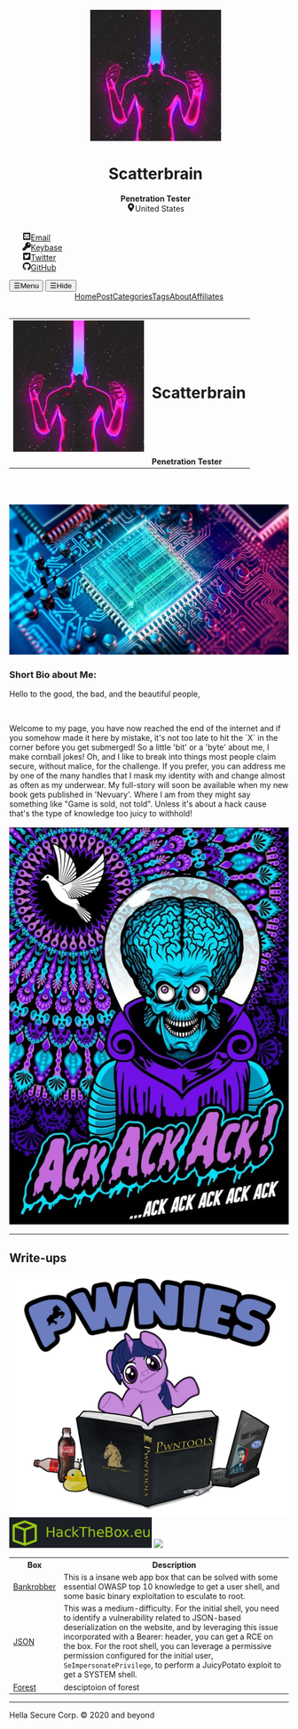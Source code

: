 <script>
function openNav() {
  document.getElementById("mySidebar").style.width = "250px";
  document.getElementById("aButton").style.visibility="hidden";
  document.getElementById("cButton").style.visibility="visible";
}
function closeNav() {
  document.getElementById("mySidebar").style.width = "0";
  document.getElementById("aButton").style.visibility="visible";
  document.getElementById("cButton").style.visibility="hidden";
}
</script>
<link href="https://fonts.googleapis.com/icon?family=Material+Icons" rel="stylesheet">
<div id="mySidebar" class="sidebar">
<ul class="author__urls social-icons">
    <center><img src="img/avatar.png" class="avatar">
    <h1>Scatterbrain</h1>
    <b>Penetration Tester</b><br>
          <svg width="15px" height="15px" class="svg-inline--fa fa-map-marker-alt fa-w-12 fa-fw" aria-hidden="true" focusable="false" data-prefix="fas" data-icon="map-marker-alt" role="img" xmlns="http://www.w3.org/2000/svg" viewBox="0 0 384 512" data-fa-i2svg=""><path fill="currentColor" d="M172.268 501.67C26.97 291.031 0 269.413 0 192 0 85.961 85.961 0 192 0s192 85.961 192 192c0 77.413-26.97 99.031-172.268 309.67-9.535 13.774-29.93 13.773-39.464 0zM192 272c44.183 0 80-35.817 80-80s-35.817-80-80-80-80 35.817-80 80 35.817 80 80 80z"></path></svg><span itemprop="name">United States</span></center>
 <br><br>
          <a href="mailto:mail@null.com">
            <meta itemprop="email" content="scatter@protonmail.io">
            <svg width="15px" height="15px" class="svg-inline--fa fa-envelope-square fa-w-14 fa-fw" aria-hidden="true" focusable="false" data-prefix="fas" data-icon="envelope-square" role="img" xmlns="http://www.w3.org/2000/svg" viewBox="0 0 448 512" data-fa-i2svg=""><path fill="currentColor" d="M400 32H48C21.49 32 0 53.49 0 80v352c0 26.51 21.49 48 48 48h352c26.51 0 48-21.49 48-48V80c0-26.51-21.49-48-48-48zM178.117 262.104C87.429 196.287 88.353 196.121 64 177.167V152c0-13.255 10.745-24 24-24h272c13.255 0 24 10.745 24 24v25.167c-24.371 18.969-23.434 19.124-114.117 84.938-10.5 7.655-31.392 26.12-45.883 25.894-14.503.218-35.367-18.227-45.883-25.895zM384 217.775V360c0 13.255-10.745 24-24 24H88c-13.255 0-24-10.745-24-24V217.775c13.958 10.794 33.329 25.236 95.303 70.214 14.162 10.341 37.975 32.145 64.694 32.01 26.887.134 51.037-22.041 64.72-32.025 61.958-44.965 81.325-59.406 95.283-70.199z"></path></svg>Email </a>
<br>
          <a href="https://keybase.io/scatterbrain" itemprop="sameAs" rel="nofollow noopener noreferrer">
            <svg width="15px" height="15px" class="svg-inline--fa fa-key fa-w-16 fa-fw" aria-hidden="true" focusable="false" data-prefix="fas" data-icon="key" role="img" xmlns="http://www.w3.org/2000/svg" viewBox="0 0 512 512" data-fa-i2svg=""><path fill="currentColor" d="M512 176.001C512 273.203 433.202 352 336 352c-11.22 0-22.19-1.062-32.827-3.069l-24.012 27.014A23.999 23.999 0 0 1 261.223 384H224v40c0 13.255-10.745 24-24 24h-40v40c0 13.255-10.745 24-24 24H24c-13.255 0-24-10.745-24-24v-78.059c0-6.365 2.529-12.47 7.029-16.971l161.802-161.802C163.108 213.814 160 195.271 160 176 160 78.798 238.797.001 335.999 0 433.488-.001 512 78.511 512 176.001zM336 128c0 26.51 21.49 48 48 48s48-21.49 48-48-21.49-48-48-48-48 21.49-48 48z"></path></svg>Keybase
          </a>
  <br>
          <a href="https://twitter.com/scatterbrain" itemprop="sameAs" rel="nofollow noopener noreferrer">
            <svg width="15px" height="15px" class="svg-inline--fa fa-twitter-square fa-w-14 fa-fw" aria-hidden="true" focusable="false" data-prefix="fab" data-icon="twitter-square" role="img" xmlns="http://www.w3.org/2000/svg" viewBox="0 0 448 512" data-fa-i2svg=""><path fill="currentColor" d="M400 32H48C21.5 32 0 53.5 0 80v352c0 26.5 21.5 48 48 48h352c26.5 0 48-21.5 48-48V80c0-26.5-21.5-48-48-48zm-48.9 158.8c.2 2.8.2 5.7.2 8.5 0 86.7-66 186.6-186.6 186.6-37.2 0-71.7-10.8-100.7-29.4 5.3.6 10.4.8 15.8.8 30.7 0 58.9-10.4 81.4-28-28.8-.6-53-19.5-61.3-45.5 10.1 1.5 19.2 1.5 29.6-1.2-30-6.1-52.5-32.5-52.5-64.4v-.8c8.7 4.9 18.9 7.9 29.6 8.3a65.447 65.447 0 0 1-29.2-54.6c0-12.2 3.2-23.4 8.9-33.1 32.3 39.8 80.8 65.8 135.2 68.6-9.3-44.5 24-80.6 64-80.6 18.9 0 35.9 7.9 47.9 20.7 14.8-2.8 29-8.3 41.6-15.8-4.9 15.2-15.2 28-28.8 36.1 13.2-1.4 26-5.1 37.8-10.2-8.9 13.1-20.1 24.7-32.9 34z"></path></svg>Twitter
          </a>
  <br>
          <a href="https://github.com/scatter-security/" itemprop="sameAs" rel="nofollow noopener noreferrer">
            <svg width="15px" height="15px" class="svg-inline--fa fa-github fa-w-16 fa-fw" aria-hidden="true" focusable="false" data-prefix="fab" data-icon="github" role="img" xmlns="http://www.w3.org/2000/svg" viewBox="0 0 496 512" data-fa-i2svg=""><path fill="currentColor" d="M165.9 397.4c0 2-2.3 3.6-5.2 3.6-3.3.3-5.6-1.3-5.6-3.6 0-2 2.3-3.6 5.2-3.6 3-.3 5.6 1.3 5.6 3.6zm-31.1-4.5c-.7 2 1.3 4.3 4.3 4.9 2.6 1 5.6 0 6.2-2s-1.3-4.3-4.3-5.2c-2.6-.7-5.5.3-6.2 2.3zm44.2-1.7c-2.9.7-4.9 2.6-4.6 4.9.3 2 2.9 3.3 5.9 2.6 2.9-.7 4.9-2.6 4.6-4.6-.3-1.9-3-3.2-5.9-2.9zM244.8 8C106.1 8 0 113.3 0 252c0 110.9 69.8 205.8 169.5 239.2 12.8 2.3 17.3-5.6 17.3-12.1 0-6.2-.3-40.4-.3-61.4 0 0-70 15-84.7-29.8 0 0-11.4-29.1-27.8-36.6 0 0-22.9-15.7 1.6-15.4 0 0 24.9 2 38.6 25.8 21.9 38.6 58.6 27.5 72.9 20.9 2.3-16 8.8-27.1 16-33.7-55.9-6.2-112.3-14.3-112.3-110.5 0-27.5 7.6-41.3 23.6-58.9-2.6-6.5-11.1-33.3 2.6-67.9 20.9-6.5 69 27 69 27 20-5.6 41.5-8.5 62.8-8.5s42.8 2.9 62.8 8.5c0 0 48.1-33.6 69-27 13.7 34.7 5.2 61.4 2.6 67.9 16 17.7 25.8 31.5 25.8 58.9 0 96.5-58.9 104.2-114.8 110.5 9.2 7.9 17 22.9 17 46.4 0 33.7-.3 75.4-.3 83.6 0 6.5 4.6 14.4 17.3 12.1C428.2 457.8 496 362.9 496 252 496 113.3 383.5 8 244.8 8zM97.2 352.9c-1.3 1-1 3.3.7 5.2 1.6 1.6 3.9 2.3 5.2 1 1.3-1 1-3.3-.7-5.2-1.6-1.6-3.9-2.3-5.2-1zm-10.8-8.1c-.7 1.3.3 2.9 2.3 3.9 1.6 1 3.6.7 4.3-.7.7-1.3-.3-2.9-2.3-3.9-2-.6-3.6-.3-4.3.7zm32.4 35.6c-1.6 1.3-1 4.3 1.3 6.2 2.3 2.3 5.2 2.6 6.5 1 1.3-1.3.7-4.3-1.3-6.2-2.2-2.3-5.2-2.6-6.5-1zm-11.4-14.7c-1.6 1-1.6 3.6 0 5.9 1.6 2.3 4.3 3.3 5.6 2.3 1.6-1.3 1.6-3.9 0-6.2-1.4-2.3-4-3.3-5.6-2z"></path></svg>GitHub
          </a>
    </ul>
</div>
<div class="buttons">
<button class="showButton" id="aButton" onclick="openNav();">☰Menu</button>
<button class="closeButton" id="cButton" onclick="closeNav();">☰Hide</button>
</div>
<div class="content"><center>
<a href="index.html">Home</a><a href="#">Post</a><a href="#">Categories</a><a href="#">Tags</a><a href="#">About</a><a href="#">Affiliates</a></center><br>
   <left>
  <table style="borders:none">
  <tr>
    <th><img src="img/avatar.png" class="avatar"></th> 
    <th><h1>Scatterbrain</h1></th>
  </tr>
  <tr>
    <td></td>
    <td><b>Penetration Tester</b></td>
  </tr>
</table></left>     
<br><br><br><img class="img1" src="img/quantum.jpg"/><br>
<h3> Short Bio about Me:</h3>
<p>Hello to the good, the bad, and the beautiful people,</p><br>
<p>Welcome to my page, you have now reached the end of the internet and if you somehow made it here by mistake, it's not too late to hit the `X` in the corner before you get submerged! So a little 'bit' or a 'byte' about me, I make cornball jokes! Oh, and I like to break into things most people claim secure, without malice, for the challenge. If you prefer, you can address me by one of the many handles that I mask my identity with and change almost as often as my underwear. My full-story will soon be available when my new book gets published in 'Nevuary'. Where I am from they might say something like "Game is sold, not told". Unless it's about a hack cause that's the type of knowledge too juicy to withhold!<br><br><img class="img1" src="img/mars.jpg"/></p>

<hr>
<h2> Write-ups</h2>
<img class="img3" src="img/pwniesLogo.png"/><br>
<a href="https://hackthebox.eu/">
  <img class="imgHTB" src="img/htblogo.png"/></a>
  
<a href="https://www.hackthebox.eu/home/users/profile/114437">
  <img class="imgHTB" src="https://www.hackthebox.eu/badge/image/114437"/></a><br>
<table>
  <tr>
    <th>Box</th> 
    <th>Description</th>
  </tr>
  <tr>
    <td><a href="bankrobber.html">Bankrobber</a></td>
    <td>This is a insane web app box that can be solved with some essential OWASP top 10 knowledge to get a user shell, and some basic binary exploitation to esculate to root.</td>
  </tr>
  <tr>
    <td><a href="json.html">JSON</a></td>
    <td>This was a medium-difficulty. For the initial shell, you need to identify a vulnerability related to JSON-based deserialization on the website, and by leveraging this issue incorporated with a Bearer: header, you can get a RCE on the box. For the root shell, you can leverage a permissive permission configured for the initial user, <code>SeImpersonatePrivilege</code>, to perform a JuicyPotato exploit to get a SYSTEM shell.</td>
  </tr>
  <tr>
    <td><a href="forest.html">Forest</a></td>
    <td>desciptoion of forest</td>
  </tr>
</table>


<hr>
<p>Hella Secure Corp. © 2020 and beyond</p>
</div>
